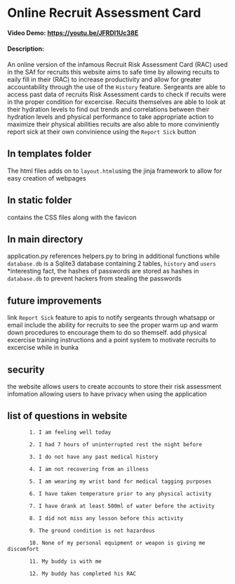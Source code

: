 
# Online Recruit Assessment Card
#### Video Demo:  https://youtu.be/JFRDI1Uc38E
#### Description:
An online version of the infamous Recruit Risk Assessment Card (RAC) used in the SAf for recruits
 this website aims to safe time by allowing recuits to eaily fill in their (RAC) to increase productivity and allow for greater accountability through the use of the `History` feature. Sergeants are able to access past data of recruits Risk Assessment cards to check if recuits were in the proper condition for excercise.
 Recuits themselves are able to look at their hydration levels to find out trends and correlations between their hydration levels and physical performance to take appropriate action to maximize their physical abilities
recuits are also able to more conviniently report sick at their own convinience using the `Report Sick` button
## In templates folder
The html files adds on to `layout.html`using the jinja framework to allow for easy creation of webpages
## In static folder
contains the CSS files along with the favicon
## In main directory
application.py references helpers.py to bring in additional functions while `database.db` is a Sqlite3 database containing 2 tables, `history` and `users`
*interesting fact, the hashes of passwords are stored as hashes in `database.db` to prevent hackers from stealing the passwords
## future improvements
link `Report Sick` feature to apis to notify sergeants through whatsapp or email
include the ability for recruits to see the proper warm up and warm down procedures to encourage them to do so themself.
add physical excercise training instructions and a point system to motivate recruits to excercise while in bunka

## security
the website allows users to create accounts to store their risk assessment infomation allowing users to have privacy when using the application

## list of questions in website


           1. I am feeling well today

           2. I had 7 hours of uninterrupted rest the night before

           3. I do not have any past medical history

           4. I am not recovering from an illness

           5. I am wearing my wrist band for medical tagging purposes

           6. I have taken temperature prior to any physical activity

           7. I have drank at least 500ml of water before the activity

           8. I did not miss any lesson before this activity

           9. The ground condition is not hazardous

           10. None of my personal equipment or weapon is giving me discomfort

           11. My buddy is with me

           12. My buddy has completed his RAC

